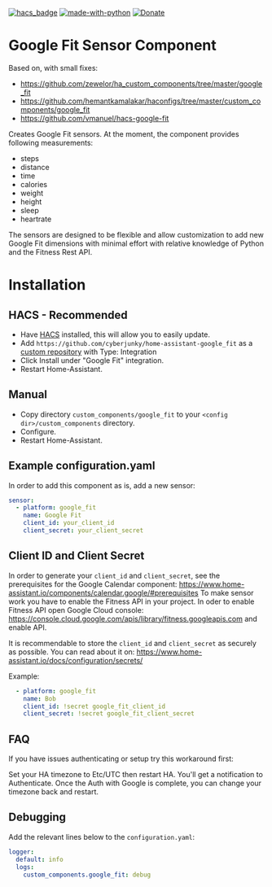 [![hacs_badge](https://img.shields.io/badge/HACS-Custom-orange.svg)](https://github.com/hacs/integration)  [![made-with-python](https://img.shields.io/badge/Made%20with-Python-1f425f.svg)](https://www.python.org/) [![Donate](https://img.shields.io/badge/Donate-PayPal-green.svg)](https://www.paypal.me/cyberjunkynl/)

# Google Fit Sensor Component

Based on, with small fixes:

- <https://github.com/zewelor/ha_custom_components/tree/master/google_fit>
- <https://github.com/hemantkamalakar/haconfigs/tree/master/custom_components/google_fit>
- <https://github.com/vmanuel/hacs-google-fit>

Creates Google Fit sensors.
At the moment, the component provides following measurements:

- steps
- distance
- time
- calories
- weight
- height
- sleep
- heartrate

The sensors are designed to be flexible and allow customization to add new Google Fit dimensions with minimal effort with relative knowledge of Python and the Fitness Rest API.

# Installation

## HACS - Recommended
- Have [HACS](https://hacs.xyz) installed, this will allow you to easily update.
- Add `https://github.com/cyberjunky/home-assistant-google_fit` as a [custom repository](https://hacs.xyz/docs/navigation/repository) with Type: Integration
- Click Install under "Google Fit" integration.
- Restart Home-Assistant.

## Manual
- Copy directory `custom_components/google_fit` to your `<config dir>/custom_components` directory.
- Configure.
- Restart Home-Assistant.

## Example configuration.yaml

In order to add this component as is, add a new sensor:

```yaml
sensor:
  - platform: google_fit
    name: Google Fit
    client_id: your_client_id
    client_secret: your_client_secret
```

## Client ID and Client Secret

In order to generate your `client_id` and `client_secret`, see the prerequisites for the Google Calendar component:
<https://www.home-assistant.io/components/calendar.google/#prerequisites>
To make sensor work you have to enable the Fitness API in your project.
In oder to enable Fitness API open Google Cloud console: 
<https://console.cloud.google.com/apis/library/fitness.googleapis.com>
and enable API.

It is recommendable to store the `client_id` and `client_secret` as securely as possible. You can read about it on:
<https://www.home-assistant.io/docs/configuration/secrets/>

Example:

```yaml
  - platform: google_fit
    name: Bob
    client_id: !secret google_fit_client_id
    client_secret: !secret google_fit_client_secret
```

## FAQ

If you have issues authenticating or setup try this workaround first:

Set your HA timezone to Etc/UTC then restart HA. You'll get a notification to Authenticate. Once the Auth with Google is complete, you can change your timezone back and restart.


## Debugging

Add the relevant lines below to the `configuration.yaml`:

```yaml
logger:
  default: info
  logs:
    custom_components.google_fit: debug
```
